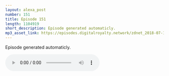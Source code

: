 ```yaml
---
layout: alexa_post
number: 151
title: Episode 151
length: 1104919
short_description: Episode generated automaticly.
mp3_asset_link: https://episodes.digitalroyalty.network/zdnet_2018-07-12_01-00-04.mp3
---
```


Episode generated automaticly.

<audio controls>
    <source src="{{ page.mp3_asset_link }}" type="audio/mpeg">
</audio>